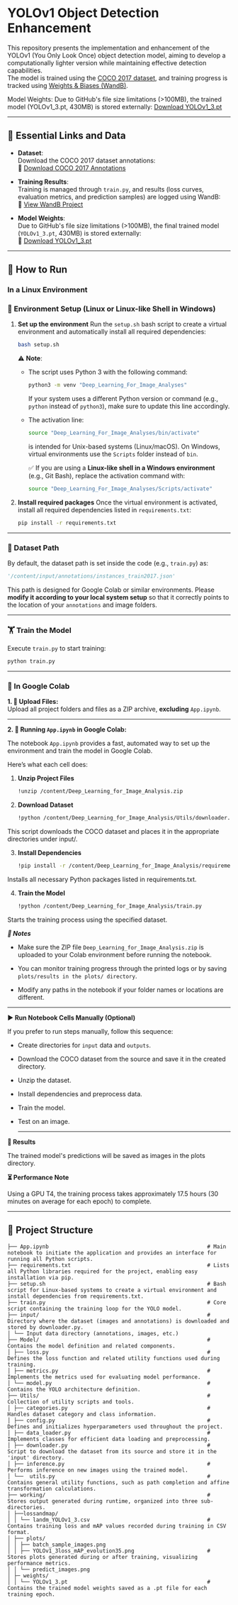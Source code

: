 # YOLOv1 Object Detection Enhancement

This repository presents the implementation and enhancement of the YOLOv1 (You Only Look Once) object detection model, aiming to develop a computationally lighter version while maintaining effective detection capabilities.  
The model is trained using the [COCO 2017 dataset](http://images.cocodataset.org/annotations/annotations_trainval2017.zip), and training progress is tracked using [Weights & Biases (WandB)](https://wandb.ai/anndischeh-univ-/Deep%20Learning%20for%20image%20Analysis).

Model Weights: Due to GitHub's file size limitations (>100MB), the trained model (YOLOv1_3.pt, 430MB) is stored externally: [Download YOLOv1_3.pt](https://drive.google.com/file/d/1utKK72AD_tIYivgUkhTo8er-6AIp_3JC/view?usp=drive_link)


---

## 📂 Essential Links and Data

- **Dataset**:  
  Download the COCO 2017 dataset annotations:  
  🔗 [Download COCO 2017 Annotations](http://images.cocodataset.org/annotations/annotations_trainval2017.zip)

- **Training Results**:  
  Training is managed through `train.py`, and results (loss curves, evaluation metrics, and prediction samples) are logged using WandB:  
  🔗 [View WandB Project](https://wandb.ai/anndischeh-univ-/Deep%20Learning%20for%20image%20Analysis)

- **Model Weights**:  
  Due to GitHub's file size limitations (>100MB), the final trained model (`YOLOv1_3.pt`, 430MB) is stored externally:  
  🔗 [Download YOLOv1_3.pt](https://drive.google.com/file/d/1utKK72AD_tIYivgUkhTo8er-6AIp_3JC/view?usp=drive_link)

---

## 🚀 How to Run

### In a Linux Environment

### 🔧 Environment Setup (Linux or Linux-like Shell in Windows)

1. **Set up the environment**
   Run the `setup.sh` bash script to create a virtual environment and automatically install all required dependencies:

   ```bash
   bash setup.sh
   ```

   ⚠️ **Note**:

   * The script uses Python 3 with the following command:

     ```bash
     python3 -m venv "Deep_Learning_For_Image_Analyses"
     ```

     If your system uses a different Python version or command (e.g., `python` instead of `python3`), make sure to update this line accordingly.

   * The activation line:

     ```bash
     source "Deep_Learning_For_Image_Analyses/bin/activate"
     ```

     is intended for Unix-based systems (Linux/macOS).
     On Windows, virtual environments use the `Scripts` folder instead of `bin`.

     ✅ If you are using a **Linux-like shell in a Windows environment** (e.g., Git Bash), replace the activation command with:

     ```bash
     source "Deep_Learning_For_Image_Analyses/Scripts/activate"
     ```

2. **Install required packages**
   Once the virtual environment is activated, install all required dependencies listed in `requirements.txt`:

   ```bash
   pip install -r requirements.txt
   ```

---

### 📂 Dataset Path

By default, the dataset path is set inside the code (e.g., `train.py`) as:

```python
'/content/input/annotations/instances_train2017.json'
```

This path is designed for Google Colab or similar environments.
Please **modify it according to your local system setup** so that it correctly points to the location of your `annotations` and image folders.

---

### 🏋️ Train the Model

Execute `train.py` to start training:

```bash
python train.py
```

---
### 🚀 In Google Colab

**1. 📁 Upload Files:**  
Upload all project folders and files as a ZIP archive, **excluding** `App.ipynb`.

---

**2.  📓 Running `App.ipynb` in Google Colab:**

The notebook `App.ipynb` provides a fast, automated way to set up the environment and train the model in Google Colab.

Here’s what each cell does:

1. **Unzip Project Files**

   ```bash
   !unzip /content/Deep_Learning_for_Image_Analysis.zip
2. **Download Dataset**

    ```bash
    !python /content/Deep_Learning_for_Image_Analysis/Utils/downloader.py
This script downloads the COCO dataset and places it in the appropriate directories under input/.

3. **Install Dependencies**

   ```bash
   !pip install -r /content/Deep_Learning_for_Image_Analysis/requirements.txt
Installs all necessary Python packages listed in requirements.txt.

4. **Train the Model**

   ```bash
   !python /content/Deep_Learning_for_Image_Analysis/train.py
Starts the training process using the specified dataset.

***📌 Notes***

- Make sure the ZIP file `Deep_Learning_for_Image_Analysis.zip` is uploaded to your Colab environment before running the notebook.

- You can monitor training progress through the printed logs or by saving `plots/results in the plots/ directory`.

- Modify any paths in the notebook if your folder names or locations are different.
  
------

**▶️ Run Notebook Cells Manually (Optional)**

If you prefer to run steps manually, follow this sequence:

- Create directories for `input` data and `outputs`.

- Download the COCO dataset from the source and save it in the created directory.

- Unzip the dataset.

- Install dependencies and preprocess data.

- Train the model.

- Test on an image.

  -------

**📂 Results**

The trained model's predictions will be saved as images in the plots directory.

**⏳ Performance Note**

Using a GPU T4, the training process takes approximately 17.5 hours (30 minutes on average for each epoch) to complete.


---

## 📁 Project Structure
```
├── App.ipynb                                                  # Main notebook to initiate the application and provides an interface for running all Python scripts.
├── requirements.txt                                           # Lists all Python libraries required for the project, enabling easy installation via pip.
├── setup.sh                                                   # Bash script for Linux-based systems to create a virtual environment and install dependencies from requirements.txt.
├── train.py                                                   # Core script containing the training loop for the YOLO model.
├── input/                                                     # Directory where the dataset (images and annotations) is downloaded and stored by downloader.py.
│ └── Input data directory (annotations, images, etc.)
├── Model/                                                     # Contains the model definition and related components.
│ ├── loss.py                                                  # Defines the loss function and related utility functions used during training.
│ ├── metrics.py                                               # Implements the metrics used for evaluating model performance.
│ └── model.py                                                 # Contains the YOLO architecture definition.
├── Utils/                                                     # Collection of utility scripts and tools.
│ ├── categories.py                                            # Handles dataset category and class information.
│ ├── config.py                                                # Defines and initializes hyperparameters used throughout the project.
│ ├── data_loader.py                                           # Implements classes for efficient data loading and preprocessing.
│ ├── downloader.py                                            # Script to download the dataset from its source and store it in the 'input' directory.
│ ├── inference.py                                             # Performs inference on new images using the trained model.
│ └──  utils.py                                                # Contains general utility functions, such as path completion and affine transformation calculations.
├── working/                                                   # Stores output generated during runtime, organized into three sub-directories.
│ ├──lossandmap/                                               
│ │ └── landm_YOLOv1_3.csv                                     # Contains training loss and mAP values recorded during training in CSV format.
│ ├── plots/                                                   
│ │ ├── batch_sample_images.png                                
│ │ ├── YOLOv1_3loss_mAP_evolution35.png                       # Stores plots generated during or after training, visualizing performance metrics.
│ │ └── predict_images.png
│ ├─ weights/                                                  
│ │ └── YOLOv1_3.pt                                            # Contains the trained model weights saved as a .pt file for each training epoch.

```
